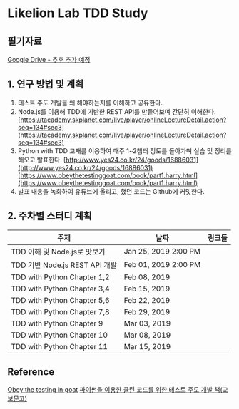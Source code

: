 # Likelion Lab TDD Study

## 필기자료
[Google Drive - 추후 추가 예정]()

## 1. 연구 방법 및 계획

1. 테스트 주도 개발을 왜 해야하는지를 이해하고 공유한다.
2. Node.js를 이용해 TDD에 기반한 REST API를 만들어보며 간단히 이해한다.
[https://tacademy.skplanet.com/live/player/onlineLectureDetail.action?seq=134#sec3](https://tacademy.skplanet.com/live/player/onlineLectureDetail.action?seq=134#sec3)
3. Python with TDD 교재를 이용하여 매주 1~2챕터 정도를 돌아가며 실습 및 정리를 해오고 발표한다.
[http://www.yes24.co.kr/24/goods/16886031](http://www.yes24.co.kr/24/goods/16886031)[https://www.obeythetestinggoat.com/book/part1.harry.html](https://www.obeythetestinggoat.com/book/part1.harry.html)
4. 발표 내용을 녹화하여 유튜브에 올리고, 했던 코드는 Github에 커밋한다.

## 2. 주차별 스터디 계획

| ﻿주제                         | 날짜                 | 링크들 |
|--------------------------------|----------------------|--------|
| TDD 이해 및 Node.js로 맛보기   | Jan 25, 2019 2:00 PM |        |
| TDD 기반 Node.js REST API 개발 | Feb 01, 2019 2:00 PM |        |
| TDD with Python Chapter 1,2    | Feb 08, 2019         |        |
| TDD with Python Chapter 3,4    | Feb 15, 2019         |        |
| TDD with Python Chapter 5,6    | Feb 22, 2019         |        |
| TDD with Python Chapter 7,8    | Feb 29, 2019         |        |
| TDD with Python Chapter 9      | Mar 03, 2019         |        |
| TDD with Python Chapter 10     | Mar 08, 2019         |        |
| TDD with Python Chapter 11     | Mar 15, 2019         |        |


## Reference
[Obey the testing in goat](https://www.obeythetestinggoat.com/)
[파이썬을 이용한 클린 코드를 위한 테스트 주도 개발 책(교보문고)](http://www.kyobobook.co.kr/product/detailViewKor.laf?ejkGb=KOR&mallGb=KOR&barcode=9788994774916)
